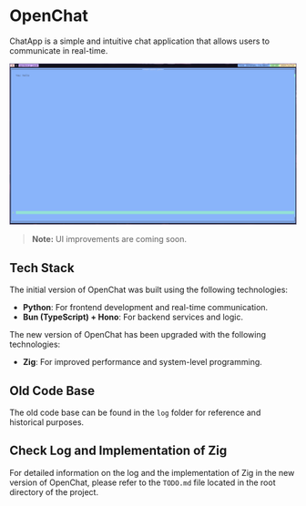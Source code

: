 # OpenChat

ChatApp is a simple and intuitive chat application that allows users to communicate in real-time.

![OpenChat Logo](images/image.png)

> **Note:** UI improvements are coming soon.

## Tech Stack

The initial version of OpenChat was built using the following technologies:

- **Python**: For frontend development and real-time communication.
- **Bun (TypeScript) + Hono**: For backend services and logic.

The new version of OpenChat has been upgraded with the following technologies:

- **Zig**: For improved performance and system-level programming.

## Old Code Base

The old code base can be found in the `log` folder for reference and historical purposes.

## Check Log and Implementation of Zig

For detailed information on the log and the implementation of Zig in the new version of OpenChat, please refer to the `TODO.md` file located in the root directory of the project.
